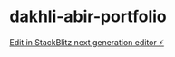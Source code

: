 # dakhli-abir-portfolio

[Edit in StackBlitz next generation editor ⚡️](https://stackblitz.com/~/github.com/dakhliabirUX/dakhli-abir-portfolio)
